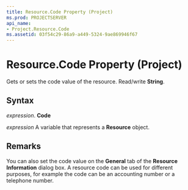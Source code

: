 ```yaml
---
title: Resource.Code Property (Project)
ms.prod: PROJECTSERVER
api_name:
- Project.Resource.Code
ms.assetid: 03f54c29-86a9-a449-5324-9ae869946f67
---
```



# Resource.Code Property (Project)

Gets or sets the code value of the resource. Read/write  **String**.


## Syntax

 _expression_. **Code**

 _expression_ A variable that represents a **Resource** object.


## Remarks

You can also set the code value on the  **General** tab of the **Resource Information** dialog box. A resource code can be used for different purposes, for example the code can be an accounting number or a telephone number.


